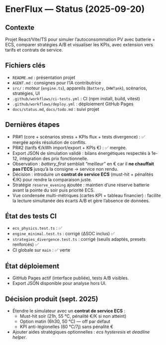 # EnerFlux — Status (2025-09-20)

## Contexte
Projet React/Vite/TS pour simuler l’autoconsommation PV avec batterie + ECS, comparer stratégies A/B et visualiser les KPIs, avec extension vers tarifs et contrats de service.

## Fichiers clés
- `README.md` : présentation projet
- `AGENT.md` : consignes pour l’IA contributrice
- `src/` : moteur (`engine.ts`), appareils (`Battery`, `DHWTank`), scénarios, stratégies, UI
- `.github/workflows/ci-tests.yml` : CI (npm install, build, vitest)
- `.github/workflows/deploy.yml` : déploiement GitHub Pages
- `docs/status.md`, `docs/todo.md` : suivi projet

## Dernières étapes
- PR#1 (core + scénarios stress + KPIs flux + tests divergence) : ✅ mergée après résolution de conflits.
- PR#2 (tarifs €/kWh import/export + KPIs €) : ✅ mergée.
- Export JSON de simulation validé : bilans énergétiques respectés à 1e-12, intégration des prix fonctionnelle.
- Observation : *battery_first* semblait “meilleur” en € car il **ne chauffait pas l’ECS** jusqu’à la consigne → service non rendu.
- Décision : introduire un **contrat de service ECS** (must-hit + pénalités €/K) pour rendre la comparaison juste.
- Stratégie `reserve_evening` ajoutée : maintien d’une réserve batterie avant la pointe du soir puis priorité ECS.
- Vue condensée multi-métriques (cartes KPI + tableau financier) : facilite la lecture simultanée des écarts A/B et gère l’absence de données.

## État des tests CI
- `ecs_physics.test.ts` : ✅
- `engine_minimal.test.ts` : corrigé (ΔSOC inclus) ✅
- `strategies_divergence.test.ts` : corrigé (seuils adaptés, presets renforcés) ✅
- CI globale sur `main` : ✅ verte

## État déploiement
- GitHub Pages actif (interface publiée), tests A/B visibles.
- Export JSON disponible pour analyse hors UI.

## Décision produit (sept. 2025)
- Étendre le simulateur avec un **contrat de service ECS** :
  - Must-hit soir (21h, 55 °C, pénalité €/K si non atteint)
  - Option matin (6h30, 50 °C) — off par défaut
  - KPI anti-légionelles (60 °C/7j) sans pénalité €
- Ajouter aides stratégiques optionnelles : *ecs hysteresis* et *deadline helper*.
